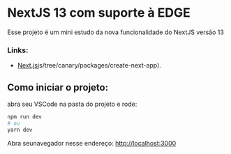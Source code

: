 # NextJS 13 com suporte à EDGE

Esse projeto é um mini estudo da nova funcionalidade do NextJS versão 13

### Links:

- [Next.js](https://nextjs.org/)js/tree/canary/packages/create-next-app).

## Como iniciar o projeto:

abra seu VSCode na pasta do projeto e rode: 

```bash
npm run dev
# ou
yarn dev
```
Abra seunavegador nesse endereço: [http://localhost:3000](http://localhost:3000) 
